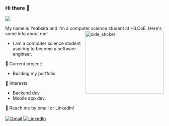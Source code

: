 ### Hi there 👋
[![](https://visitcount.itsvg.in/api?id=YeabTilahun&icon=0&color=0)](https://visitcount.itsvg.in)

My name is Yeabsira and I'm a computer science student at HiLCoE. Here's some info about me!
<img align="right" width=250px height=200px alt="side_sticker" src="https://media.giphy.com/media/TEnXkcsHrP4YedChhA/giphy.gif" />
<!-- ⚡ Work experience: <br> -->
- I am a computer science student aspiring to become a software engineer.

🔭 Current project: 
- Building my portfolio

🌱 Interests:
- Backend dev.
- Mobile app dev.


<!--## GitHub Metrics

https://metrics.lecoq.io/yeab-tilahun <a href="https://metrics.lecoq.io/yeab-tilahun" src="https://metrics.lecoq.io/yeab-tilahun" alt"https://metrics.lecoq.io/yeab-tilahun"/></a> -->


💬 Reach me by email or LinkedIn! <br> <br>
[![Gmail](https://img.shields.io/badge/Gmail-D14836?logo=gmail&logoColor=white)](mailto:yeabsiratilahun78@gmail.com)
 [![LinkedIn](https://img.shields.io/badge/LinkedIn-%230077B5.svg?logo=linkedin&logoColor=white)](https://linkedin.com/in/yeabsira-tilahun-55a580177/)
<!-- [![Reddit](https://img.shields.io/badge/Reddit-%23FF4500.svg?logo=Reddit&logoColor=white)](https://reddit.com/user/yeab-tilahun) [![X](https://img.shields.io/badge/X-black.svg?logo=X&logoColor=white)](https://x.com/yeabtilahun_) -->
<!-- 📫 Visit my website:  -->

<!-- <h1 align="left">Hi 👋, I'm Yeabsira</h1>
<h3 align="left">A passionate Programmer at HiLCoE</h3>
<p align="left"> <img src="https://komarev.com/ghpvc/?username=yeab-tilahun" alt="yeab-tilahun" /> </p>
- 🔭 I’m interested in AI and Web Dev
- 🌱 I’m currently learning Computer Science
<h3 align="left">Connect with me on Linkedin:</h3>
<p align="left">
<a href="https://www.linkedin.com/in/yeabsira-tilahun-55a580177/" target="blank"><img align="center" src="https://raw.githubusercontent.com/rahuldkjain/github-profile-readme-generator/master/src/images/icons/Social/linked-in-alt.svg" alt="https://www.linkedin.com/in/yeabsira-tilahun-55a580177/" height="30" width="40" /></a>
</p> -->


<!-- ![my github stats](https://github-readme-stats.vercel.app/api?username=yeab-tilahun&count_private=true&show_icons=true&hide=stars&theme=tokyonight) -->


<!--
# 💻 Tech Stack:
![C#](https://img.shields.io/badge/c%23-%23239120.svg?style=flat&logo=csharp&logoColor=white) ![HTML5](https://img.shields.io/badge/html5-%23E34F26.svg?style=flat&logo=html5&logoColor=white) ![JavaScript](https://img.shields.io/badge/javascript-%23323330.svg?style=flat&logo=javascript&logoColor=%23F7DF1E) ![Dart](https://img.shields.io/badge/dart-%230175C2.svg?style=flat&logo=dart&logoColor=white) ![PHP](https://img.shields.io/badge/php-%23777BB4.svg?style=flat&logo=php&logoColor=white) ![CSS3](https://img.shields.io/badge/css3-%231572B6.svg?style=flat&logo=css3&logoColor=white) ![TypeScript](https://img.shields.io/badge/typescript-%23007ACC.svg?style=flat&logo=typescript&logoColor=white) ![Azure](https://img.shields.io/badge/azure-%230072C6.svg?style=flat&logo=microsoftazure&logoColor=white) ![Firebase](https://img.shields.io/badge/firebase-%23039BE5.svg?style=flat&logo=firebase) ![GithubPages](https://img.shields.io/badge/github%20pages-121013?style=flat&logo=github&logoColor=white) ![Netlify](https://img.shields.io/badge/netlify-%23000000.svg?style=flat&logo=netlify&logoColor=#00C7B7) ![.Net](https://img.shields.io/badge/.NET-5C2D91?style=flat&logo=.net&logoColor=white) ![Bootstrap](https://img.shields.io/badge/bootstrap-%238511FA.svg?style=flat&logo=bootstrap&logoColor=white) ![Flutter](https://img.shields.io/badge/Flutter-%2302569B.svg?style=flat&logo=Flutter&logoColor=white) ![JWT](https://img.shields.io/badge/JWT-black?style=flat&logo=JSON%20web%20tokens) ![React](https://img.shields.io/badge/react-%2320232a.svg?style=flat&logo=react&logoColor=%2361DAFB) ![Firebase](https://img.shields.io/badge/firebase-a08021?style=flat&logo=firebase&logoColor=ffcd34) ![Postgres](https://img.shields.io/badge/postgres-%23316192.svg?style=flat&logo=postgresql&logoColor=white) ![MySQL](https://img.shields.io/badge/mysql-4479A1.svg?style=flat&logo=mysql&logoColor=white) ![MicrosoftSQLServer](https://img.shields.io/badge/Microsoft%20SQL%20Server-CC2927?style=flat&logo=microsoft%20sql%20server&logoColor=white) ![SQLite](https://img.shields.io/badge/sqlite-%2307405e.svg?style=flat&logo=sqlite&logoColor=white) ![GitHub Actions](https://img.shields.io/badge/github%20actions-%232671E5.svg?style=flat&logo=githubactions&logoColor=white) ![GitHub](https://img.shields.io/badge/github-%23121011.svg?style=flat&logo=github&logoColor=white) ![Git](https://img.shields.io/badge/git-%23F05033.svg?style=flat&logo=git&logoColor=white) ![GitLab](https://img.shields.io/badge/gitlab-%23181717.svg?style=flat&logo=gitlab&logoColor=white)
# 📊 GitHub Stats:
![](https://github-readme-stats.vercel.app/api?username=YeabTilahun&theme=dark&hide_border=false&include_all_commits=true&count_private=true)<br/>
![](https://github-readme-streak-stats.herokuapp.com/?user=YeabTilahun&theme=dark&hide_border=false)<br/>
![](https://github-readme-stats.vercel.app/api/top-langs/?username=YeabTilahun&theme=dark&hide_border=false&include_all_commits=true&count_private=true&layout=compact)
-->


<!-- Proudly created with GPRM ( https://gprm.itsvg.in ) -->
